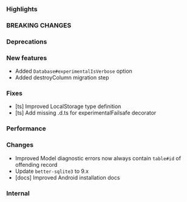 ### Highlights

### BREAKING CHANGES

### Deprecations

### New features

- Added `Database#experimentalIsVerbose` option
- Added destroyColumn migration step

### Fixes

- [ts] Improved LocalStorage type definition
- [ts] Add missing .d.ts for experimentalFailsafe decorator

### Performance

### Changes

- Improved Model diagnostic errors now always contain `table#id` of offending record
- Update `better-sqlite3` to 9.x
- [docs] Improved Android installation docs

### Internal
